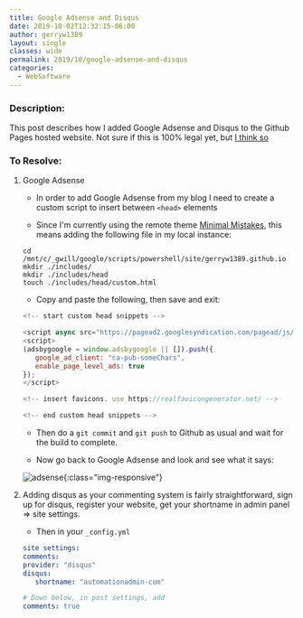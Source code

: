 ```yaml
---
title: Google Adsense and Disqus
date: 2019-10-02T12:32:15-06:00
author: gerryw1389
layout: single
classes: wide
permalink: 2019/10/google-adsense-and-disqus
categories:
  - WebSoftware
---
```

<!--more-->

### Description:

This post describes how I added Google Adsense and Disqus to the Github Pages hosted website. Not sure if this is 100% legal yet, but [I think so](https://webapps.stackexchange.com/questions/56898/am-i-allowed-to-host-a-commerical-website-on-github-pages)

### To Resolve:

1. Google Adsense

   - In order to add Google Adsense from my blog I need to create a custom script to insert between `<head>` elements

   - Since I'm currently using the remote theme [Minimal Mistakes](https://github.com/mmistakes/minimal-mistakes), this means adding the following file in my local instance:

   ```shell
   cd /mnt/c/_gwill/google/scripts/powershell/site/gerryw1389.github.io
   mkdir ./includes/
   mkdir ./includes/head
   touch ./includes/head/custom.html
   ```

   - Copy and paste the following, then save and exit:

   ```javascript
   <!-- start custom head snippets -->

   <script async src="https://pagead2.googlesyndication.com/pagead/js/adsbygoogle.js"></script>
   <script>
   (adsbygoogle = window.adsbygoogle || []).push({
      google_ad_client: "ca-pub-someChars",
      enable_page_level_ads: true
   });
   </script>

   <!-- insert favicons. use https://realfavicongenerator.net/ -->

   <!-- end custom head snippets -->
   ```

   - Then do a `git commit` and `git push` to Github as usual and wait for the build to complete.

   - Now go back to Google Adsense and look and see what it says:

   ![adsense](https://automationadmin.com/assets/images/uploads/2019/06/adsense.png){:class="img-responsive"}

2. Adding disqus as your commenting system is fairly straightforward, sign up for disqus, register your website, get your shortname in admin panel => site settings.

   - Then in your `_config.yml`

   ```yaml
   site settings:
   comments:
   provider: "disqus"
   disqus:
      shortname: "automationadmin-com"

   # Down below, in post settings, add
   comments: true
   ```
